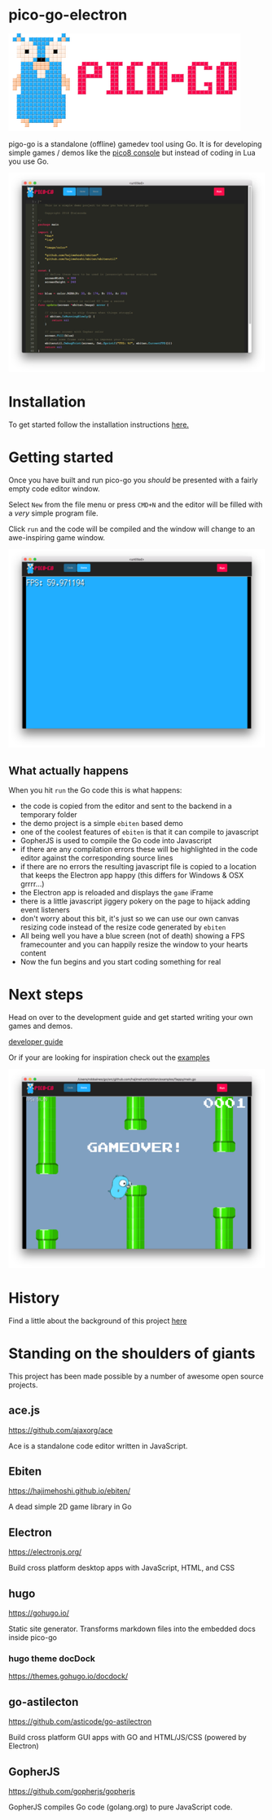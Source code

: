 # pico-go-electron

![image](./docs/images/logo-large.png)

pigo-go is a standalone (offline) gamedev tool using Go.  It is for developing simple games / demos like the [pico8 console](https://www.lexaloffle.com/pico-8.php) but instead of coding in Lua you use Go.

![image](./docs/images/editor.png)

# Installation

To get started follow the installation instructions [here.](./docs/INSTALL.md)

# Getting started

Once you have built and run pico-go you _should_ be presented with a fairly empty code editor window.

Select `New` from the file menu or press `CMD+N` and the editor will be filled with a _very_ simple program file.

Click `run` and the code will be compiled and the window will change to an awe-inspiring game window.

![image](./docs/images/demo-01.png)

## What actually happens

When you hit `run` the Go code this is what happens:

- the code is copied from the editor and sent to the backend in a temporary folder
- the demo project is a simple `ebiten` based demo  
- one of the coolest features of `ebiten` is that it can compile to javascript
- GopherJS is used to compile the Go code into Javascript
- if there are any compilation errors these will be highlighted in the code editor against the corresponding source lines
- if there are no errors the resulting javascript file is copied to a location that keeps the Electron app happy (this differs for Windows & OSX grrrr...)
- the Electron app is reloaded and displays the `game` iFrame
- there is a little javascript jiggery pokery on the page to hijack adding event listeners
- don't worry about this bit, it's just so we can use our own canvas resizing code instead of the resize code generated by `ebiten`
- All being well you have a blue screen (not of death) showing a FPS framecounter and you can happily resize the window to your hearts content
- Now the fun begins and you start coding something for real

# Next steps

Head on over to the development guide and get started writing your own games and demos.

[developer guide](./docs/DEV-GUIDE.md)

Or if your are looking for inspiration check out the [examples](./examples/EXAMPLES.md)

![image](./docs/images/ebiten-flappy-demo.png)

# History
Find a little about the background of this project [here](./docs/HISTORY.md)

# Standing on the shoulders of giants

This project has been made possible by a number of awesome open source projects.

## ace.js
https://github.com/ajaxorg/ace

Ace is a standalone code editor written in JavaScript.
## Ebiten
https://hajimehoshi.github.io/ebiten/

A dead simple 2D game library in Go
## Electron
https://electronjs.org/

Build cross platform desktop apps with JavaScript, HTML, and CSS

## hugo
https://gohugo.io/

Static site generator. Transforms markdown files into the embedded docs inside pico-go

### hugo theme docDock

https://themes.gohugo.io/docdock/


## go-astilecton
https://github.com/asticode/go-astilectron

Build cross platform GUI apps with GO and HTML/JS/CSS (powered by Electron)
## GopherJS
https://github.com/gopherjs/gopherjs

GopherJS compiles Go code (golang.org) to pure JavaScript code.

